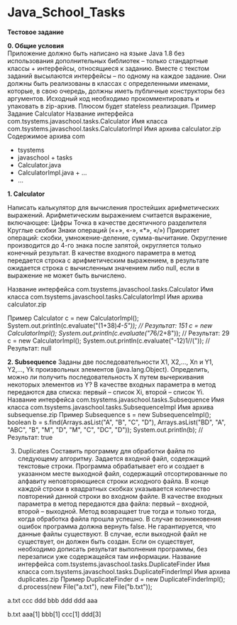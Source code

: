 # Java_School_Tasks
<strong>Тестовое задание</strong>

<strong>0. Общие условия</strong></br>
Приложение должно быть написано на языке Java 1.8 без использования дополнительных библиотек – только стандартные классы + интерфейсы, относящиеся к заданию.
Вместе с текстом заданий высылаются интерфейсы – по одному на каждое задание. Они должны быть реализованы в классах с определенными именами, которые, в свою очередь, должны иметь публичные конструкторы без аргументов.
Исходный код необходимо прокомментировать и упаковать в zip-архив. Плюсом будет stateless реализация.
Пример
Задание
Calculator
Название интерфейса
com.tsystems.javaschool.tasks.Calculator
Имя класса
com.tsystems.javaschool.tasks.CalculatorImpl
Имя архива
calculator.zip
Содержимое архива
com
+ tsystems
+ javaschool + tasks
+ Calculator.java
+ CalculatorImpl.java + ...
+ ...

<strong>1. Calculator</strong>

Написать калькулятор для вычисления простейших арифметических выражений.
Арифметическим выражением считается выражение, включающее:
Цифры Точка в качестве десятичного разделителя
Круглые скобки Знаки операций («+», «-», «*», «/»)
Приоритет операций: скобки, умножение-деление, сумма-вычитание. Округление производится до 4-го знака после запятой, округляется только конечный результат.
В качестве входного параметра в метод передается строка с арифметическим выражением, в результате ожидается строка с вычисленным значением либо null, если в выражение не может быть вычислено.

Название интерфейса
com.tsystems.javaschool.tasks.Calculator
Имя класса
com.tsystems.javaschool.tasks.CalculatorImpl
Имя архива
calculator.zip

Пример
Calculator c = new CalculatorImpl();
System.out.println(c.evaluate("(1+38)*4-5")); // Результат: 151
c = new CalculatorImpl();
System.out.println(c.evaluate("7*6/2+8")); // Результат: 29
c = new CalculatorImpl(); System.out.println(c.evaluate("-12)1//(")); // Результат: null

<strong>2. Subsequence</strong>
Заданы две последовательности X1, X2,..., Xn и Y1, Y2,…, Yk произвольных элементов (java.lang.Object). Определить, можно ли получить последовательность X путем вычеркивания некоторых элементов из Y?
В качестве входных параметра в метод передаются два списка: первый – список Xi, второй – список Yi.
Название интерфейса
com.tsystems.javaschool.tasks.Subsequence
Имя класса
com.tsystems.javaschool.tasks.SubsequenceImpl
Имя архива
subsequense.zip
Пример
Subsequence s = new SubsequenceImpl();
boolean b = s.find(Arrays.asList("A", "B", "C", "D"), Arrays.asList("BD", "A", "ABC", "B", "M", "D", "M", "C", "DC", "D"));
System.out.println(b); // Результат: true

3. Duplicates
Составить программу для обработки файла по следующему алгоритму. Задается входной файл, содержащий текстовые строки. Программа обрабатывает его и создает в указанном месте выходной файл, содержащий отсортированные по алфавиту неповторяющиеся строки исходного файла. В конце каждой строки в квадратных скобках указывается количество повторений данной строки во входном файле.
В качестве входных параметра в метод передаются два файла: первый – входной, второй – выходной. Метод возвращает true тогда и только тогда, когда обработка файла прошла успешно. В случае возникновения ошибок программа должна вернуть false.
Не гарантируется, что данные файлы существуют. В случае, если выходной файл не существует, он должен быть создан. Если он существует, необходимо дописать результат выполнения программы, без перезаписи уже содержащейся там информации.
Название интерфейса
com.tsystems.javaschool.tasks.DuplicateFinder
Имя класса
com.tsystems.javaschool.tasks.DuplicateFinderImpl
Имя архива
duplicates.zip
Пример
DuplicateFinder d = new DuplicateFinderImpl(); d.process(new File("a.txt"), new File("b.txt"));

a.txt
ccc
ddd 
bbb 
ddd 
ddd 
aaa

b.txt
aaa[1]
bbb[1]
ccc[1]
ddd[3]


